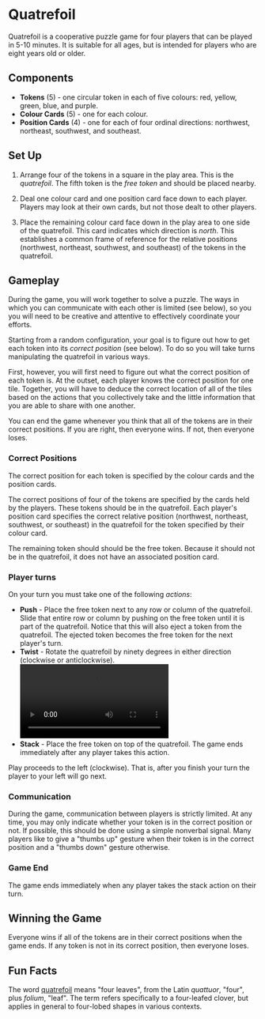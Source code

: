 # Quatrefoil
Quatrefoil is a cooperative puzzle game for four players that can be played in 5-10 minutes. It is suitable for all ages, but is intended for players who are eight years old or older.

## Components
  - __Tokens__ (5) -  one circular token in each of five colours: red, yellow, green, blue, and purple.  
  - __Colour Cards__ (5) - one for each colour.
  - __Position Cards__ (4) - one for each of four ordinal directions: northwest, northeast, southwest, and southeast.

## Set Up
  1. Arrange four of the tokens in a square in the play area. This is the _quatrefoil_. The fifth token is the _free token_ and should be placed nearby.

  2. Deal one colour card and one position card face down to each player. Players may look at their own cards, but not those dealt to other players.

  3. Place the remaining colour card face down in the play area to one side of the quatrefoil. This card indicates which direction is _north_. This establishes a common frame of reference for the relative positions (northwest, northeast, southwest, and southeast) of the tokens in the quatrefoil.

## Gameplay
During the game, you will work together to solve a puzzle. The ways in which you can communicate with each other is limited (see below), so you you will need to be creative and attentive to effectively coordinate your efforts.

Starting from a random configuration, your goal is to figure out how to get each token into its _correct position_ (see below). To do so you will take turns manipulating the quatrefoil in various ways.

First, however, you will first need to figure out what the correct position of each token is. At the outset, each player knows the correct position for one tile. Together, you will have to deduce the correct location of all of the tiles based on the actions that you collectively take and the little information that you are able to share with one another.

You can end the game whenever you think that all of the tokens are in their correct positions. If you are right, then everyone wins.  If not, then everyone loses.

### Correct Positions
The correct position for each token is specified by the colour cards and the position cards.

The correct positions of four of the tokens are specified by the cards held by the players. These tokens should be in the quatrefoil. Each player's position card specifies the correct relative position (northwest, northeast, southwest, or southeast) in the quatrefoil for the token specified by their colour card.

The remaining token should should be the free token. Because it should not be in the quatrefoil, it does not have an associated position card.

### Player turns
On your turn you must take one of the following _actions_:
  - __Push__ - Place the free token next to any row or column of the quatrefoil. Slide that entire row or column by pushing on the free token until it is part of the quatrefoil. Notice that this will also eject a token from the quatrefoil. The ejected token becomes the free token for the next player's turn.
  - __Twist__ - Rotate the quatrefoil by ninety degrees in either direction (clockwise or anticlockwise). ![Twist animation](twist_animation_anticlockwise.mp4)
  - __Stack__ - Place the free token on top of the quatrefoil. The game ends immediately after any player takes this action.

Play proceeds to the left (clockwise). That is, after you finish your turn the player to your left will go next.

### Communication
During the game, communication between players is strictly limited. At any time, you may only indicate whether your token is in the correct position or not. If possible, this should be done using a simple nonverbal signal. Many players like to give a "thumbs up" gesture when their token is in the correct position and a "thumbs down" gesture otherwise.

### Game End
The game ends immediately when any player takes the stack action on their turn.

## Winning the Game
Everyone wins if all of the tokens are in their correct positions when the game ends. If any token is not in its correct position, then everyone loses.

## Fun Facts
The word [quatrefoil](https://en.wikipedia.org/wiki/Quatrefoil) means "four leaves", from the Latin _quattuor_, "four", plus _folium_, "leaf". The term refers specifically to a four-leafed clover, but applies in general to four-lobed shapes in various contexts.
